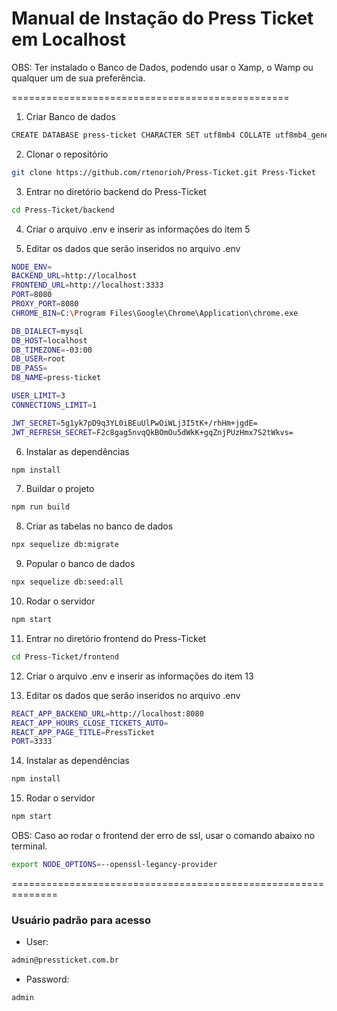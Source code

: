 # Manual de Instação do Press Ticket em Localhost

OBS: Ter instalado o Banco de Dados, podendo usar o Xamp, o Wamp ou qualquer um de sua preferência.

================================================

1. Criar Banco de dados

```bash
CREATE DATABASE press-ticket CHARACTER SET utf8mb4 COLLATE utf8mb4_general_ci;
```

2. Clonar o repositório

```bash
git clone https://github.com/rtenorioh/Press-Ticket.git Press-Ticket
```

3. Entrar no diretório backend do Press-Ticket

```bash
cd Press-Ticket/backend
```

4. Criar o arquivo .env e inserir as informações do item 5

5. Editar os dados que serão inseridos no arquivo .env

```bash
NODE_ENV=  
BACKEND_URL=http://localhost  
FRONTEND_URL=http://localhost:3333
PORT=8080  
PROXY_PORT=8080  
CHROME_BIN=C:\Program Files\Google\Chrome\Application\chrome.exe  

DB_DIALECT=mysql  
DB_HOST=localhost  
DB_TIMEZONE=-03:00  
DB_USER=root  
DB_PASS=  
DB_NAME=press-ticket 

USER_LIMIT=3  
CONNECTIONS_LIMIT=1

JWT_SECRET=5g1yk7pD9q3YL0iBEuUlPwOiWLj3I5tK+/rhHm+jgdE=  
JWT_REFRESH_SECRET=F2c8gag5nvqQkBOmOu5dWkK+gqZnjPUzHmx7S2tWkvs=
```

6. Instalar as dependências

```bash
npm install
```

7. Buildar o projeto

```bash
npm run build
```

8. Criar as tabelas no banco de dados

```bash
npx sequelize db:migrate
```

9. Popular o banco de dados

```bash 
npx sequelize db:seed:all
```

10. Rodar o servidor

```bash
npm start
```

11. Entrar no diretório frontend do Press-Ticket

```bash
cd Press-Ticket/frontend
``` 

12. Criar o arquivo .env e inserir as informações do item 13

13. Editar os dados que serão inseridos no arquivo .env

```bash
REACT_APP_BACKEND_URL=http://localhost:8080
REACT_APP_HOURS_CLOSE_TICKETS_AUTO=
REACT_APP_PAGE_TITLE=PressTicket
PORT=3333
```  

14. Instalar as dependências

```bash
npm install
```

15. Rodar o servidor

```bash
npm start
```

OBS: Caso ao rodar o frontend der erro de ssl, usar o comando abaixo no terminal.
```bash
export NODE_OPTIONS=--openssl-legancy-provider
```

==============================================================

### Usuário padrão para acesso

* User: 
```bash
admin@pressticket.com.br  
```
* Password: 
```bash
admin
```